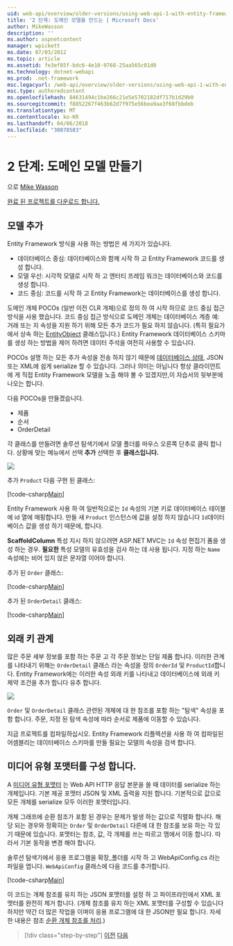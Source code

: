 ```yaml
---
uid: web-api/overview/older-versions/using-web-api-1-with-entity-framework-5/using-web-api-with-entity-framework-part-2
title: '2 단계: 도메인 모델을 만드는 | Microsoft Docs'
author: MikeWasson
description: ''
ms.author: aspnetcontent
manager: wpickett
ms.date: 07/03/2012
ms.topic: article
ms.assetid: fe3ef85f-bdc6-4e10-9768-25aa565c01d0
ms.technology: dotnet-webapi
ms.prod: .net-framework
msc.legacyurl: /web-api/overview/older-versions/using-web-api-1-with-entity-framework-5/using-web-api-with-entity-framework-part-2
msc.type: authoredcontent
ms.openlocfilehash: 84631494c1be266c21e5e5702182df717b1d29b0
ms.sourcegitcommit: f8852267f463b62d7f975e56bea9aa3f68fbbdeb
ms.translationtype: MT
ms.contentlocale: ko-KR
ms.lasthandoff: 04/06/2018
ms.locfileid: "30878583"
---
```

<a name="part-2-creating-the-domain-models"></a>2 단계: 도메인 모델 만들기
====================
으로 [Mike Wasson](https://github.com/MikeWasson)

[완료 된 프로젝트를 다운로드 합니다.](http://code.msdn.microsoft.com/ASP-NET-Web-API-with-afa30545)

## <a name="add-models"></a>모델 추가

Entity Framework 방식을 사용 하는 방법은 세 가지가 있습니다.

- 데이터베이스 중심: 데이터베이스와 함께 시작 하 고 Entity Framework 코드를 생성 합니다.
- 모델 우선: 시각적 모델로 시작 하 고 엔터티 프레임 워크는 데이터베이스와 코드를 생성 합니다.
- 코드 중심: 코드를 시작 하 고 Entity Framework는 데이터베이스를 생성 합니다.

도메인 개체 POCOs (일반 이전 CLR 개체)으로 정의 하 여 시작 하므로 코드 중심 접근 방식을 사용 했습니다. 코드 중심 접근 방식으로 도메인 개체는 데이터베이스 계층 예: 거래 또는 지 속성을 지원 하기 위해 모든 추가 코드가 필요 하지 않습니다. (특히 필요가에서 상속 하는 [EntityObject](https://msdn.microsoft.com/library/system.data.objects.dataclasses.entityobject.aspx) 클래스입니다.) Entity Framework 데이터베이스 스키마를 생성 하는 방법을 제어 하려면 데이터 주석을 여전히 사용할 수 있습니다.

POCOs 설명 하는 모든 추가 속성을 전송 하지 않기 때문에 [데이터베이스 상태](https://msdn.microsoft.com/library/system.data.entitystate.aspx), JSON 또는 XML에 쉽게 serialize 할 수 있습니다. 그러나 의미는 아닙니다 항상 클라이언트에 게 직접 Entity Framework 모델을 노출 해야 볼 수 있겠지만,이 자습서의 뒷부분에 나오는 합니다.

다음 POCOs을 만들겠습니다.

- 제품
- 순서
- OrderDetail

각 클래스를 만들려면 솔루션 탐색기에서 모델 폴더를 마우스 오른쪽 단추로 클릭 합니다. 상황에 맞는 메뉴에서 선택 **추가** 선택한 후 **클래스입니다.**

![](using-web-api-with-entity-framework-part-2/_static/image1.png)

추가 `Product` 다음 구현 된 클래스:

[!code-csharp[Main](using-web-api-with-entity-framework-part-2/samples/sample1.cs)]

Entity Framework 사용 하 여 일반적으로는 `Id` 속성의 기본 키로 데이터베이스 테이블에 id 열에 매핑합니다. 만들 새 `Product` 인스턴스에 값을 설정 하지 않습니다 `Id`데이터베이스 값을 생성 하기 때문에, 합니다.

**ScaffoldColumn** 특성 지시 하지 않으려면 ASP.NET MVC는 `Id` 속성 편집기 폼을 생성 하는 경우. **필요한** 특성 모델의 유효성을 검사 하는 데 사용 됩니다. 지정 하는 `Name` 속성에는 비어 있지 않은 문자열 이어야 합니다.

추가 된 `Order` 클래스:

[!code-csharp[Main](using-web-api-with-entity-framework-part-2/samples/sample2.cs)]

추가 된 `OrderDetail` 클래스:

[!code-csharp[Main](using-web-api-with-entity-framework-part-2/samples/sample3.cs)]

## <a name="foreign-key-relations"></a>외래 키 관계

많은 주문 세부 정보를 포함 하는 주문 고 각 주문 정보는 단일 제품 합니다. 이러한 관계를 나타내기 위해는 `OrderDetail` 클래스 라는 속성을 정의 `OrderId` 및 `ProductId`합니다. Entity Framework에는 이러한 속성 외래 키를 나타내고 데이터베이스에 외래 키 제약 조건을 추가 합니다 유추 합니다.

![](using-web-api-with-entity-framework-part-2/_static/image2.png)

`Order` 및 `OrderDetail` 클래스 관련된 개체에 대 한 참조를 포함 하는 "탐색" 속성을 포함 합니다. 주문, 지정 된 탐색 속성에 따라 순서로 제품에 이동할 수 있습니다.

지금 프로젝트를 컴파일하십시오. Entity Framework 리플렉션을 사용 하 여 컴파일된 어셈블리는 데이터베이스 스키마를 만들 필요는 모델의 속성을 검색 합니다.

## <a name="configure-the-media-type-formatters"></a>미디어 유형 포맷터를 구성 합니다.

A [미디어 유형 포맷터](../../formats-and-model-binding/media-formatters.md) 는 Web API HTTP 응답 본문을 쓸 때 데이터를 serialize 하는 개체입니다. 기본 제공 포맷터 JSON 및 XML 출력을 지원 합니다. 기본적으로 값으로 모든 개체를 serialize 모두 이러한 포맷터입니다.

개체 그래프에 순환 참조가 포함 된 경우는 문제가 발생 하는 값으로 직렬화 합니다. 해당 되는 경우와 정확히는 `Order` 및 `OrderDetail` 다른에 대 한 참조를 보유 하는 각 있기 때문에 있습니다. 포맷터는 참조, 값, 각 개체를 쓰는 따르고 맴에서 이동 합니다. 따라서 기본 동작을 변경 해야 합니다.

솔루션 탐색기에서 응용 프로그램을 확장\_폴더를 시작 하 고 WebApiConfig.cs 라는 파일을 엽니다. `WebApiConfig` 클래스에 다음 코드를 추가합니다.

[!code-csharp[Main](using-web-api-with-entity-framework-part-2/samples/sample4.cs?highlight=11)]

이 코드는 개체 참조를 유지 하는 JSON 포맷터를 설정 하 고 파이프라인에서 XML 포맷터를 완전히 제거 합니다. (개체 참조를 유지 하는 XML 포맷터를 구성할 수 있습니다 하지만 약간 더 많은 작업을 이며이 응용 프로그램에 대 한 JSON만 필요 합니다. 자세한 내용은 참조 [순환 개체 참조를 처리](../../formats-and-model-binding/json-and-xml-serialization.md#handling_circular_object_references).)

> [!div class="step-by-step"]
> [이전](using-web-api-with-entity-framework-part-1.md)
> [다음](using-web-api-with-entity-framework-part-3.md)
